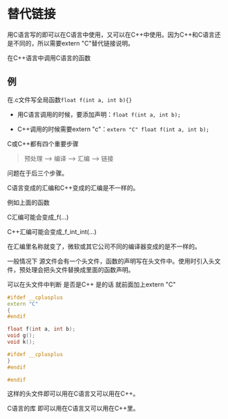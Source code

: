 # 替代链接

用C语言写的即可以在C语言中使用，又可以在C++中使用。因为C++和C语言还是不同的，所以需要extern "C"替代链接说明。

在C++语言中调用C语言的函数

## 例

在.c文件写全局函数`float f(int a, int b){}`

- 用C语言调用的时候，要添加声明：`float f(int a, int b);`

- C++调用的时候需要extern "c"：`extern "C" float f(int a, int b);`

C或C++都有四个重要步骤

> 预处理 —> 编译 —> 汇编 —> 链接

问题在于后三个步骤。

C语言变成的汇编和C++变成的汇编是不一样的。

例如上面的函数

C汇编可能会变成_f(...)

C++汇编可能会变成_f_int_int(...)

在汇编里名称就变了，微软或其它公司不同的编译器变成的是不一样的。

一般情况下 源文件会有一个头文件，函数的声明写在头文件中。使用时引入头文件，预处理会把头文件替换成里面的函数声明。

可以在头文件中判断 是否是C++ 是的话 就前面加上extern "C"

```c++
#ifdef __cplusplus
extern "C"
{
#endif

float f(int a, int b);
void g();
void k();

#ifdef __cplusplus
}
#endif

#endif
```

这样的头文件即可以用在C语言又可以用在C++。

C语言的库 即可以用在C语言又可以用在C++里。